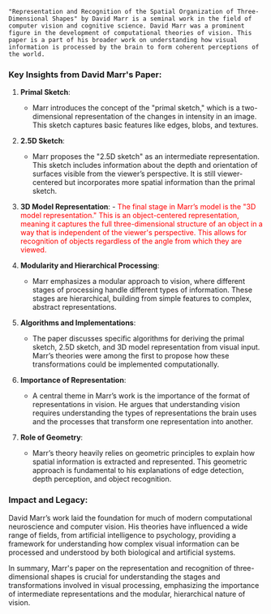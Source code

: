 	"Representation and Recognition of the Spatial Organization of Three-Dimensional Shapes" by David Marr is a seminal work in the field of computer vision and cognitive science. David Marr was a prominent figure in the development of computational theories of vision. This paper is a part of his broader work on understanding how visual information is processed by the brain to form coherent perceptions of the world.

### Key Insights from David Marr's Paper:

1. **Primal Sketch**:
    
    - Marr introduces the concept of the "primal sketch," which is a two-dimensional representation of the changes in intensity in an image. This sketch captures basic features like edges, blobs, and textures.
2. **2.5D Sketch**:
    
    - Marr proposes the "2.5D sketch" as an intermediate representation. This sketch includes information about the depth and orientation of surfaces visible from the viewer’s perspective. It is still viewer-centered but incorporates more spatial information than the primal sketch.
3. **3D Model Representation**:
    -<span style="color:#ff0000"> The final stage in Marr’s model is the "3D model representation." This is an object-centered representation, meaning it captures the full three-dimensional structure of an object in a way that is independent of the viewer's perspective. This allows for recognition of objects regardless of the angle from which they are viewed.</span>
4. **Modularity and Hierarchical Processing**:
    
    - Marr emphasizes a modular approach to vision, where different stages of processing handle different types of information. These stages are hierarchical, building from simple features to complex, abstract representations.
5. **Algorithms and Implementations**:
    
    - The paper discusses specific algorithms for deriving the primal sketch, 2.5D sketch, and 3D model representation from visual input. Marr’s theories were among the first to propose how these transformations could be implemented computationally.
6. **Importance of Representation**:
    
    - A central theme in Marr’s work is the importance of the format of representations in vision. He argues that understanding vision requires understanding the types of representations the brain uses and the processes that transform one representation into another.
7. **Role of Geometry**:
    
    - Marr’s theory heavily relies on geometric principles to explain how spatial information is extracted and represented. This geometric approach is fundamental to his explanations of edge detection, depth perception, and object recognition.

### Impact and Legacy:

David Marr’s work laid the foundation for much of modern computational neuroscience and computer vision. His theories have influenced a wide range of fields, from artificial intelligence to psychology, providing a framework for understanding how complex visual information can be processed and understood by both biological and artificial systems.

In summary, Marr's paper on the representation and recognition of three-dimensional shapes is crucial for understanding the stages and transformations involved in visual processing, emphasizing the importance of intermediate representations and the modular, hierarchical nature of vision.